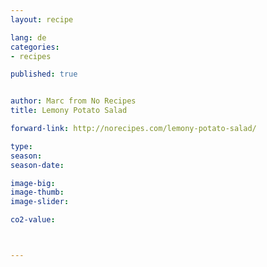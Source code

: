 ```yaml
---
layout: recipe

lang: de
categories:
- recipes

published: true


author: Marc from No Recipes
title: Lemony Potato Salad

forward-link: http://norecipes.com/lemony-potato-salad/

type: 
season: 
season-date:  

image-big: 
image-thumb: 
image-slider: 

co2-value: 



---
```

